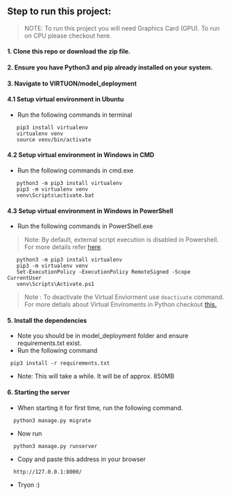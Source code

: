 ## Step to run this project:

> NOTE: To run this project you will need Graphics Card (GPU).
> To run on CPU please checkout here.

#### 1. Clone this repo or download the zip file.
#### 2. Ensure you have Python3 and pip already installed on your system.
#### 3. Navigate to VIRTUON/model_deployment
#### 4.1 Setup virtual environment in Ubuntu
 - Run the following commands in terminal
 ```
    pip3 install virtualenv 
    virtualenv venv
    source venv/bin/activate
 ```
 
#### 4.2 Setup virtual environment in Windows in CMD
 - Run the following commands in cmd.exe
 ```
    python3 -m pip3 install virtualenv 
    pip3 -m virtualenv venv
    venv\Scripts\activate.bat
 ```
 
 #### 4.3 Setup virtual environment in Windows in PowerShell
  - Run the following commands in PowerShell.exe
 > Note: By default, external script execution is disabled in Powershell.</br> For more details refer [here](https://docs.microsoft.com/en-us/powershell/module/microsoft.powershell.core/about/about_execution_policies?view=powershell-7.1).

 ```
    python3 -m pip3 install virtualenv 
    pip3 -m virtualenv venv
    Set-ExecutionPolicy -ExecutionPolicy RemoteSigned -Scope CurrentUser
    venv\Scripts\Activate.ps1
 ```
 > Note : To deactivate the Virtual Enviorment use `deactivate` command.</br>
 For more detials about Virtual Enviroments in Python checkout [this.](https://docs.python.org/3/library/venv.html)
 
#### 5. Install the dependencies
 - Note you should be in model_deployment folder and ensure requirements.txt exist.
 - Run the following command
 ``` 
  pip3 install -r requirements.txt
 ```
 - Note: This will take a while. It will be of approx. 850MB

#### 6. Starting the server
 - When starting it for first time, run the following command.
```
  python3 manage.py migrate
```
 - Now run
```
  python3 manage.py runserver
```
 - Copy and paste this address in your browser
```
  http://127.0.0.1:8000/
``` 
 - Tryon :)
   

